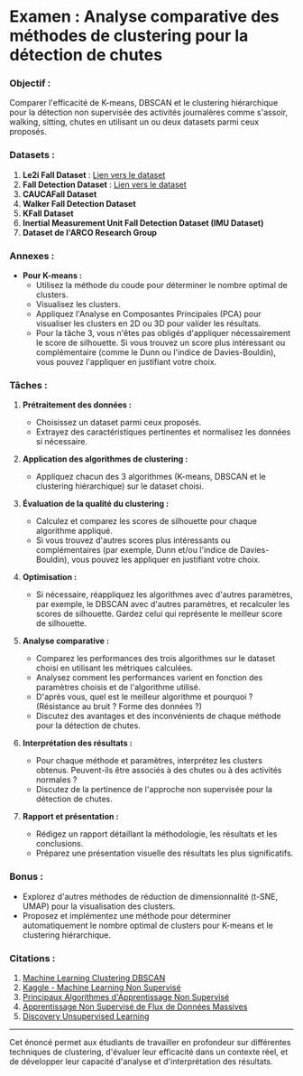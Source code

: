 # Examen : Analyse comparative des méthodes de clustering pour la détection de chutes

### Objectif :
Comparer l'efficacité de K-means, DBSCAN et le clustering hiérarchique pour la détection non supervisée des activités journalères comme s'assoir, walking, sitting, chutes en utilisant un ou deux datasets parmi ceux proposés.

### Datasets :
1. **Le2i Fall Dataset** : [Lien vers le dataset](https://www.kaggle.com/datasets/tuyenldvn/falldataset-imvia)
2. **Fall Detection Dataset** : [Lien vers le dataset](https://www.kaggle.com/datasets/uttejkumarkandagatla/fall-detection-dataset)
3. **CAUCAFall Dataset**
4. **Walker Fall Detection Dataset**
5. **KFall Dataset**
6. **Inertial Measurement Unit Fall Detection Dataset (IMU Dataset)**
7. **Dataset de l'ARCO Research Group**

### Annexes :
- **Pour K-means :**
  - Utilisez la méthode du coude pour déterminer le nombre optimal de clusters.
  - Visualisez les clusters.
  - Appliquez l'Analyse en Composantes Principales (PCA) pour visualiser les clusters en 2D ou 3D pour valider les résultats.
  - Pour la tâche 3, vous n'êtes pas obligés d'appliquer nécessairement le score de silhouette. Si vous trouvez un score plus intéressant ou complémentaire (comme le Dunn ou l'indice de Davies-Bouldin), vous pouvez l'appliquer en justifiant votre choix.

### Tâches :
1. **Prétraitement des données :**
   - Choisissez un dataset parmi ceux proposés.
   - Extrayez des caractéristiques pertinentes et normalisez les données si nécessaire.

2. **Application des algorithmes de clustering :**
   - Appliquez chacun des 3 algorithmes (K-means, DBSCAN et le clustering hiérarchique) sur le dataset choisi.

3. **Évaluation de la qualité du clustering :**
   - Calculez et comparez les scores de silhouette pour chaque algorithme appliqué.
   - Si vous trouvez d'autres scores plus intéressants ou complémentaires (par exemple, Dunn et/ou l'indice de Davies-Bouldin), vous pouvez les appliquer en justifiant votre choix.

4. **Optimisation :**
   - Si nécessaire, réappliquez les algorithmes avec d'autres paramètres, par exemple, le DBSCAN avec d'autres paramètres, et recalculer les scores de silhouette. Gardez celui qui représente le meilleur score de silhouette.

5. **Analyse comparative :**
   - Comparez les performances des trois algorithmes sur le dataset choisi en utilisant les métriques calculées.
   - Analysez comment les performances varient en fonction des paramètres choisis et de l'algorithme utilisé.
   - D'après vous, quel est le meilleur algorithme et pourquoi ? (Résistance au bruit ? Forme des données ?)
   - Discutez des avantages et des inconvénients de chaque méthode pour la détection de chutes.

6. **Interprétation des résultats :**
   - Pour chaque méthode et paramètres, interprétez les clusters obtenus. Peuvent-ils être associés à des chutes ou à des activités normales ?
   - Discutez de la pertinence de l'approche non supervisée pour la détection de chutes.

7. **Rapport et présentation :**
   - Rédigez un rapport détaillant la méthodologie, les résultats et les conclusions.
   - Préparez une présentation visuelle des résultats les plus significatifs.

### Bonus :
   - Explorez d'autres méthodes de réduction de dimensionnalité (t-SNE, UMAP) pour la visualisation des clusters.
   - Proposez et implémentez une méthode pour déterminer automatiquement le nombre optimal de clusters pour K-means et le clustering hiérarchique.

### Citations :
1. [Machine Learning Clustering DBSCAN](https://datascientest.com/machine-learning-clustering-dbscan)
2. [Kaggle - Machine Learning Non Supervisé](https://www.kaggle.com/code/zoupet/machine-learning-non-supervis-correction)
3. [Principaux Algorithmes d'Apprentissage Non Supervisé](https://fr.linedata.com/principaux-algorithmes-dapprentissage-non-supervise)
4. [Apprentissage Non Supervisé de Flux de Données Massives](https://www.researchgate.net/publication/333772967_Apprentissage_non_supervise_de_flux_de_donnees_massives_application_aux_Big_Data_d%27assurance)
5. [Discovery Unsupervised Learning](https://fr.mathworks.com/discovery/unsupervised-learning.html)

---

Cet énoncé permet aux étudiants de travailler en profondeur sur différentes techniques de clustering, d'évaluer leur efficacité dans un contexte réel, et de développer leur capacité d'analyse et d'interprétation des résultats.
